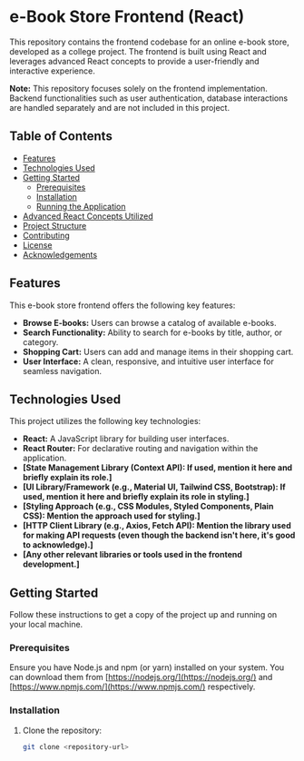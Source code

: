 # e-Book Store Frontend (React)

This repository contains the frontend codebase for an online e-book store, developed as a college project. The frontend is built using React and leverages advanced React concepts to provide a user-friendly and interactive experience.

**Note:** This repository focuses solely on the frontend implementation. Backend functionalities such as user authentication, database interactions are handled separately and are not included in this project.

## Table of Contents

- [Features](#features)
- [Technologies Used](#technologies-used)
- [Getting Started](#getting-started)
  - [Prerequisites](#prerequisites)
  - [Installation](#installation)
  - [Running the Application](#running-the-application)
- [Advanced React Concepts Utilized](#advanced-react-concepts-utilized)
- [Project Structure](#project-structure)
- [Contributing](#contributing)
- [License](#license)
- [Acknowledgements](#acknowledgements)

## Features

This e-book store frontend offers the following key features:

- **Browse E-books:** Users can browse a catalog of available e-books.
- **Search Functionality:** Ability to search for e-books by title, author, or category.
- **Shopping Cart:** Users can add and manage items in their shopping cart.
- **User Interface:** A clean, responsive, and intuitive user interface for seamless navigation.

## Technologies Used

This project utilizes the following key technologies:

- **React:** A JavaScript library for building user interfaces.
- **React Router:** For declarative routing and navigation within the application.
- **[State Management Library (Context API): If used, mention it here and briefly explain its role.]**
- **[UI Library/Framework (e.g., Material UI, Tailwind CSS, Bootstrap): If used, mention it here and briefly explain its role in styling.]**
- **[Styling Approach (e.g., CSS Modules, Styled Components, Plain CSS): Mention the approach used for styling.]**
- **[HTTP Client Library (e.g., Axios, Fetch API): Mention the library used for making API requests (even though the backend isn't here, it's good to acknowledge).]**
- **[Any other relevant libraries or tools used in the frontend development.]**

## Getting Started

Follow these instructions to get a copy of the project up and running on your local machine.

### Prerequisites

Ensure you have Node.js and npm (or yarn) installed on your system. You can download them from [https://nodejs.org/](https://nodejs.org/) and [https://www.npmjs.com/](https://www.npmjs.com/) respectively.

### Installation

1. Clone the repository:
   ```bash
   git clone <repository-url>
